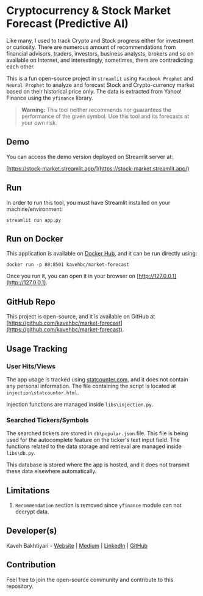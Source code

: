 # Cryptocurrency & Stock Market Forecast (Predictive AI)

Like many, I used to track Crypto and Stock progress either for investment or curiosity.
There are numerous amount of recommendations from financial advisors, traders, investors, business analysts, brokers
and so on available on Internet, and interestingly, sometimes, there are contradicting each other.

This is a fun open-source project in `streamlit` using `Facebook Prophet` and `Neural Prophet` to analyze and forecast
Stock and Crypto-currency market based on their historical price only.
The data is extracted from Yahoo! Finance using the `yfinance` library.

> **Warning:** This tool neither recommends nor guarantees the performance of the given symbol.
> Use this tool and its forecasts at your own risk.

## Demo
You can access the demo version deployed on Streamlit server at:

[https://stock-market.streamlit.app/](https://stock-market.streamlit.app/)

## Run
In order to run this tool, you must have Streamlit installed on your machine/environment:

    streamlit run app.py

## Run on Docker
This application is available on [Docker Hub](https://hub.docker.com/r/kavehbc/market-forecast), and it can be run directly using:

    docker run -p 80:8501 kavehbc/market-forecast

Once you run it, you can open it in your browser on [http://127.0.0.1](http://127.0.0.1).

## GitHub Repo
This project is open-source, and it is available on GitHub at [https://github.com/kavehbc/market-forecast](https://github.com/kavehbc/market-forecast).

## Usage Tracking
### User Hits/Views
The app usage is tracked using [statcounter.com](https://statcounter.com/),
and it does not contain any personal information. The file containing the script is located at
`injection\statcounter.html`.

Injection functions are managed inside `libs\injection.py`.

### Searched Tickers/Symbols
The searched tickers are stored in `db\popular.json` file.
This file is being used for the autocomplete feature on the ticker's text input field.
The functions related to the data storage and retrieval are managed inside `libs\db.py`.

This database is stored where the app is hosted, and it does not transmit these data elsewhere automatically.

## Limitations

1. `Recommendation` section is removed since `yfinance` module can not decrypt data.


## Developer(s)
Kaveh Bakhtiyari - [Website](http://bakhtiyari.com) | [Medium](https://medium.com/@bakhtiyari)
  | [LinkedIn](https://www.linkedin.com/in/bakhtiyari) | [GitHub](https://github.com/kavehbc)

## Contribution
Feel free to join the open-source community and contribute to this repository.
